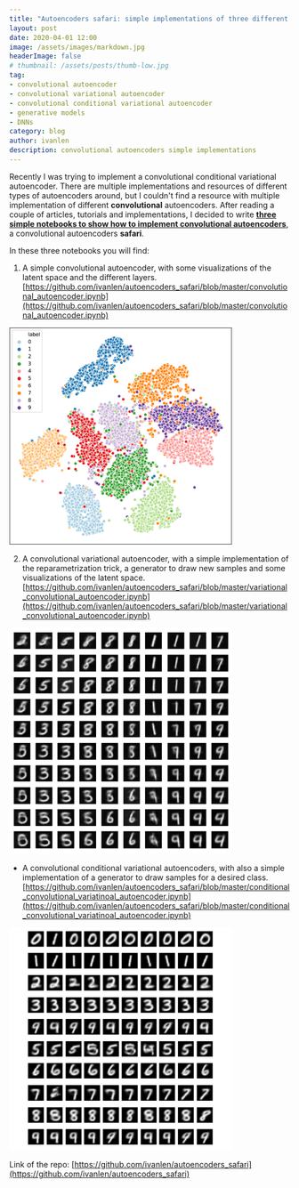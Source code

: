 ```yaml
---
title: "Autoencoders safari: simple implementations of three different types of convolutional autoencoders"
layout: post
date: 2020-04-01 12:00
image: /assets/images/markdown.jpg
headerImage: false
# thumbnail: /assets/posts/thumb-low.jpg
tag:
- convolutional autoencoder
- convolutional variational autoencoder
- convolutional conditional variational autoencoder
- generative models
- DNNs
category: blog
author: ivanlen
description: convolutional autoencoders simple implementations
---
```



Recently I was trying to implement a convolutional conditional variational autoencoder.
There are multiple implementations and resources of different types of autoencoders around, but I couldn't find a resource with multiple implementation of different __convolutional__ autoencoders.
After reading a couple of articles, tutorials and implementations, I decided to write __[three simple notebooks to show how to implement convolutional autoencoders](https://github.com/ivanlen/autoencoders_safari)__, a convolutional autoencoders __safari__.

In these three notebooks you will find:

1. A simple convolutional autoencoder, with some visualizations of the latent space and the different layers.
[https://github.com/ivanlen/autoencoders_safari/blob/master/convolutional_autoencoder.ipynb](https://github.com/ivanlen/autoencoders_safari/blob/master/convolutional_autoencoder.ipynb)

<img src="/assets/images/ae_safari/CAE_latent.png"
      alt="latent space"
      width="400"/>


2. A convolutional variational autoencoder, with a simple implementation of the reparametrization trick, a generator to draw new samples and some visualizations of the latent space.
[https://github.com/ivanlen/autoencoders_safari/blob/master/variational_convolutional_autoencoder.ipynb](https://github.com/ivanlen/autoencoders_safari/blob/master/variational_convolutional_autoencoder.ipynb)

<img src="/assets/images/ae_safari/CVA_latent.png" alt="generated" width="400"/>

- A convolutional conditional variational autoencoders, with also a simple implementation of a generator to draw samples for a desired class.
[https://github.com/ivanlen/autoencoders_safari/blob/master/conditional_convolutional_variatinoal_autoencoder.ipynb](https://github.com/ivanlen/autoencoders_safari/blob/master/conditional_convolutional_variatinoal_autoencoder.ipynb)

<img src="/assets/images/ae_safari/CCVA_generator.png" alt="generated" width="400"/>

Link of the repo:
[https://github.com/ivanlen/autoencoders_safari](https://github.com/ivanlen/autoencoders_safari)
